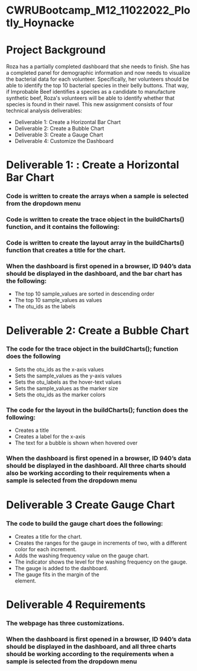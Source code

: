 # CWRUBootcamp_M12_11022022_Plotly_Hoynacke
# Project Background 
Roza has a partially completed dashboard that she needs to finish. She has a completed panel for demographic information and now needs to visualize the bacterial data for each volunteer. Specifically, her volunteers should be able to identify the top 10 bacterial species in their belly buttons. That way, if Improbable Beef identifies a species as a candidate to manufacture synthetic beef, Roza's volunteers will be able to identify whether that species is found in their navel.
This new assignment consists of four technical analysis deliverables:
  - Deliverable 1: Create a Horizontal Bar Chart
  - Deliverable 2: Create a Bubble Chart
  - Deliverable 3: Create a Gauge Chart
  - Deliverable 4: Customize the Dashboard
  
# Deliverable 1: : Create a Horizontal Bar Chart
### Code is written to create the arrays when a sample is selected from the dropdown menu 

### Code is written to create the trace object in the buildCharts() function, and it contains the following: 

### Code is written to create the layout array in the buildCharts() function that creates a title for the chart.

### When the dashboard is first opened in a browser, ID 940’s data should be displayed in the dashboard, and the bar chart has the following:
  - The top 10 sample_values are sorted in descending order
  - The top 10 sample_values as values
  - The otu_ids as the labels
  
# Deliverable 2: Create a Bubble Chart
### The code for the trace object in the buildCharts(); function does the following
  - Sets the otu_ids as the x-axis values
  - Sets the sample_values as the y-axis values
  - Sets the otu_labels as the hover-text values
  - Sets the sample_values as the marker size
  - Sets the otu_ids as the marker colors
  
### The code for the layout in the buildCharts(); function does the following:
  - Creates a title
  - Creates a label for the x-axis
  - The text for a bubble is shown when hovered over
  
### When the dashboard is first opened in a browser, ID 940’s data should be displayed in the dashboard. All three charts should also be working according to their requirements when a sample is selected from the dropdown menu
  
# Deliverable 3 Create Gauge Chart
### The code to build the gauge chart does the following:
  - Creates a title for the chart.
  - Creates the ranges for the gauge in increments of two, with a different color for     each increment.
  - Adds the washing frequency value on the gauge chart.
  - The indicator shows the level for the washing frequency on the gauge.
  - The gauge is added to the dashboard.
  - The gauge fits in the margin of the <div> element.
  
# Deliverable 4 Requirements

### The webpage has three customizations.

### When the dashboard is first opened in a browser, ID 940’s data should be displayed in the dashboard, and all three charts should be working according to the requirements when a sample is selected from the dropdown menu 
  

